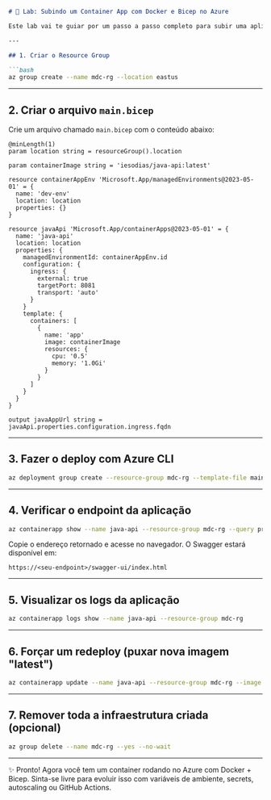```markdown
# 🐳 Lab: Subindo um Container App com Docker e Bicep no Azure

Este lab vai te guiar por um passo a passo completo para subir uma aplicação containerizada no Azure Container Apps usando Bicep.

---

## 1. Criar o Resource Group

```bash
az group create --name mdc-rg --location eastus
```

---

## 2. Criar o arquivo `main.bicep`

Crie um arquivo chamado `main.bicep` com o conteúdo abaixo:

```bicep
@minLength(1)
param location string = resourceGroup().location

param containerImage string = 'iesodias/java-api:latest'

resource containerAppEnv 'Microsoft.App/managedEnvironments@2023-05-01' = {
  name: 'dev-env'
  location: location
  properties: {}
}

resource javaApi 'Microsoft.App/containerApps@2023-05-01' = {
  name: 'java-api'
  location: location
  properties: {
    managedEnvironmentId: containerAppEnv.id
    configuration: {
      ingress: {
        external: true
        targetPort: 8081
        transport: 'auto'
      }
    }
    template: {
      containers: [
        {
          name: 'app'
          image: containerImage
          resources: {
            cpu: '0.5'
            memory: '1.0Gi'
          }
        }
      ]
    }
  }
}

output javaAppUrl string = javaApi.properties.configuration.ingress.fqdn
```

---

## 3. Fazer o deploy com Azure CLI

```bash
az deployment group create --resource-group mdc-rg --template-file main.bicep
```

---

## 4. Verificar o endpoint da aplicação

```bash
az containerapp show --name java-api --resource-group mdc-rg --query properties.configuration.ingress.fqdn --output tsv
```

Copie o endereço retornado e acesse no navegador. O Swagger estará disponível em:

```
https://<seu-endpoint>/swagger-ui/index.html
```

---

## 5. Visualizar os logs da aplicação

```bash
az containerapp logs show --name java-api --resource-group mdc-rg
```

---

## 6. Forçar um redeploy (puxar nova imagem "latest")

```bash
az containerapp update --name java-api --resource-group mdc-rg --image iesodias/java-api:latest
```

---

## 7. Remover toda a infraestrutura criada (opcional)

```bash
az group delete --name mdc-rg --yes --no-wait
```

---

✨ Pronto! Agora você tem um container rodando no Azure com Docker + Bicep. Sinta-se livre para evoluir isso com variáveis de ambiente, secrets, autoscaling ou GitHub Actions.
```